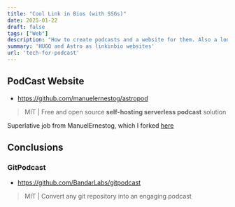 ```yaml
---
title: "Cool Link in Bios (with SSGs)"
date: 2025-01-22
draft: false
tags: ["Web"]
description: "How to create podcasts and a website for them. Also a look to GitPodcast.."
summary: 'HUGO and Astro as linkinbio websites'
url: 'tech-for-podcast'
---
```



## PodCast Website

* https://github.com/manuelernestog/astropod

> MIT | Free and open source **self-hosting serverless podcast** solution

Superlative job from ManuelErnestog, which I forked [here](https://github.com/JAlcocerT/astropod)

## Conclusions

### GitPodcast

* https://github.com/BandarLabs/gitpodcast

> MIT | Convert any git repository into an engaging podcast
